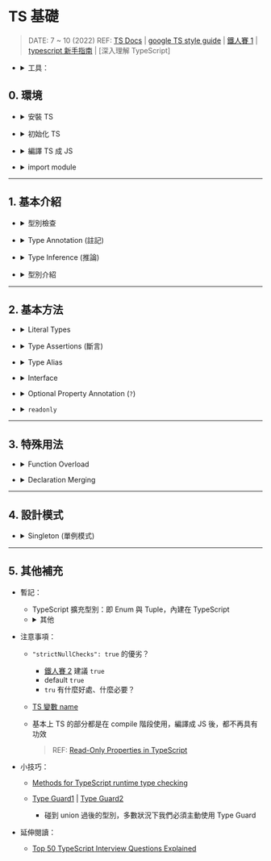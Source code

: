 <style> 
.imgBox{
  display: flex; 
  flex-direction: column; 
  margin: 5%; 
  justify-content: center;
  border: 2px solid black;
}
</style>

<!--  style  -->

###### <!-- ref -->

[difference between typescript class and interface]: https://www.javatpoint.com/typescript-class-vs-interface
[what's the difference between 'extends' and 'implements' in typescript]: https://stackoverflow.com/questions/38834625/whats-the-difference-between-extends-and-implements-in-typescript
[鐵人賽片段 1]: https://ithelp.ithome.com.tw/articles/10218770#:~:text=%E5%96%AE%E4%BE%8B%E9%A1%9E%E5%88%A5%E7%9A%84%E7%B9%BC%E6%89%BF%20Singleton%20Class%20Inheritance
[can we inherit singleton class?]: https://stackoverflow.com/questions/3564758/can-we-inherit-singleton-class
[read-only properties in typescript]: https://mariusschulz.com/blog/read-only-properties-in-typescript
[zod]: https://github.com/colinhacks/zod
[ts docs]: https://www.typescriptlang.org/docs/handbook/typescript-in-5-minutes.html
[google ts style guide]: https://google.github.io/styleguide/tsguide.html
[鐵人賽 1]: https://ithelp.ithome.com.tw/articles/10214714
[ecmascript 相容表]: https://kangax.github.io/compat-table/es6/
[tsconfig doc]: https://aka.ms/tsconfig
[鐵人賽 2]: https://ithelp.ithome.com.tw/articles/10214719#:~:text=%22strictNullChecks%22%3A%20true%2C
[ts 變數 name]: https://www.jianshu.com/p/78268bd9af0a
[function signature]: https://developer.mozilla.org/en-US/docs/Glossary/Signature/Function
[function 誤區注意]: https://ithelp.ithome.com.tw/articles/10215270
[never & unknown]: https://blog.logrocket.com/when-to-use-never-and-unknown-in-typescript-5e4d6c5799ad/
[typescript 新手指南]: https://willh.gitbook.io/typescript-tutorial/
[深入理解typescript]: https://jkchao.github.io/typescript-book-chinese/
[methods for typescript runtime type checking]: https://blog.logrocket.com/methods-for-typescript-runtime-type-checking/
[type guard1]: https://medium.com/onedegree-tech-blog/typescript-%E4%B8%80%E4%BA%9B%E4%BB%A4%E4%BA%BA%E5%8F%88%E6%84%9B%E5%8F%88%E6%81%A8%E7%9A%84%E5%85%A7%E5%AE%B9-type-guard-narrowing-1655a9ae2a4d
[type guard2]: https://blog.logrocket.com/how-to-use-type-guards-typescript/
[top 50 typescript interview questions explained]: https://betterprogramming.pub/top-50-typescript-interview-questions-explained-5e69b73eeab1
[type vs interface]: https://www.typescriptlang.org/docs/handbook/2/everyday-types.html#differences-between-type-aliases-and-interfaces
["void return" in interface doesn't trigger error in "implementation"]: https://stackoverflow.com/questions/70546619/why-typescript-return-type-void-in-interface-doesnt-trigger-error-in-implementa

 <!-- ref -->

# TS 基礎

> DATE: 7 ~ 10 (2022)
> REF: [TS Docs] | [google TS style guide] | [鐵人賽 1] | [typescript 新手指南] | [深入理解 TypeScript]

 <!-- 工具 -->

- <details close>
  <summary>工具：</summary>

  - [ECMAScript 相容表]
  - [zod]：可協助檢查 API 回傳的 type

  </details>

## 0. 環境

<!-- 安裝 TS -->

- <details close>
  <summary>安裝 TS</summary>

  ```shell
  $ npm install -g typescript
  ```

  </details>

<!-- 初始化 TS -->

- <details close>
  <summary>初始化 TS</summary>

  ```shell
  $ tsc --init
  ```

  - `tsc`：使用 **TS Compiler** 的指令
  - 生成設定檔 `tsconfig.json`
  - [tsconfig doc]

  </details>

<!-- 編譯 TS 成 JS -->

- <details close>
  <summary>編譯 TS 成 JS</summary>

  - 即便有 `error`，依然會編譯成一份 JS

  - ```shell
    $ tsc index.ts
    ```

    - 編譯 `index.ts`，並生成 `index.js`

  - ```shell
    $ tsc
    ```

    - 掃描專案底下所有的 `.ts` 編譯生成對應的 `.js`
    - 以一個 `tsconfig.json` 為一個專案

      ```txt
      EX.

      ＊ Directory Structure:
      ---------------------------------

      project
      └── test1
          └── test1.ts
          └── tsconfig.json
      └── test2
          └── test2.ts
      └── test3.ts
      └── tsconfig.json
      ---------------------------------

      ＊ 在三種不同位置執行 "tsc":

      1) /project/
      $ tsc
      --> 生成 test1.js, test2.js, test3.js

      2) /project/test1/
      $ tsc
      --> 只生成 test1.js

      3) /project/test2/
      $ tsc
      --> 生成 test1.js, test2.js, test3.js
      ```

  </details>

<!-- import module -->

- <details close>
  <summary>import module</summary>

  - 目的：

    - 使用 es6 up，且 `import` 時不需加副檔名，且可以使用 `index.js`

    ```typescript
    // EX. 自動 import from "./@class/TicketSystem/index.js"
    import { TrainTicketSystem } from './@class/TicketSystem'
    ```

  - 目前的解法：

    - 將 es6 up 編譯成 commonJS
    - `tsconfig.json` 中設定（從 es2016 編譯成 commonJS）

    ```typescript
    "target": "es2016",
    "module": "commonjs",
    ```

    - `package.json` 中設定（因為最後是編譯成 commonJS）

    ```typescript
    "type": "commonjs",
    ```

  - TODO: 是否有解法可以編譯成 es6 up 且達成目的？

  </details>

---

## 1. 基本介紹

<!-- 型別檢查 -->

- <details close>
  <summary>型別檢查</summary>

  - 程式碼中，使用錯誤型別，會有 `紅色波浪狀底線` 標明錯誤資訊

  <div class="imgBox" >
    <img src="../src//image//base/%E5%9E%8B%E5%88%A5%E6%AA%A2%E6%9F%A5%EF%BC%BF%E7%A8%8B%E5%BC%8F%E7%A2%BC.png" alt="型別檢查＿程式碼.png" />
  </div>

  - 編譯時，也會拋出 error

  <div class="imgBox" >
    <img src="../src//image/base/%E5%9E%8B%E5%88%A5%E6%AA%A2%E6%9F%A5%EF%BC%BF%E7%B7%A8%E8%AD%AF.png" alt="型別檢查＿編譯.png" />
  </div>

  </details>

<!-- Type Annotation -->

- <details close>
  <summary>Type Annotation (註記)</summary>

  <!-- 3 種 Type Annotation 方式： -->

  - 3 種 Type Annotation 方式：

    <div class="imgBox" >
      <img src="../src/image/base/Type_Annotation.png" alt="Type_Annotation.png" />
    </div>

    <!-- 差異：`第一種`(x4, x7) 方式一定要完全符合 -->

    - <details close>
      <summary>差異：<code>第一種</code> 方式一定要完全符合</summary>

      1. 不能有多餘的，如 z。 (x4)
      2. 一定要有 y。 (x7)

      <div class="imgBox" >
        <img src="../src/image/base/Type_Annotation_diff.png" alt="Type_Annotation_diff.png" />
      </div>

      </details>

    <!-- 不能：三種皆不可只有多餘的（z），卻沒有該有的（y） -->

    - <details close>
      <summary>不能：三種皆不可只有多餘的（z），卻沒有該有的（y）</summary>

      <div class="imgBox" >
        <img src="../src/image/base/Type_Annotation_same.png" alt="Type_Annotation_same.png" />
      </div>

      </details>

  <!-- 沒 Annotation ＋ 沒 Assign -->

  - <details close>
    <summary>沒 Annotation ＋ 沒 Assign</summary>

    - 此情況下，`Type Inference` 的結果會不斷改變（X1）

    <div class="imgBox" >
      <img src="../src/image/base/NoAnnotation_&_NoAssign.png" alt="NoAnnotation_&_NoAssign.png" />
    </div>

    </details>

  </details>

<!-- Type Inference -->

- <details close>
  <summary>Type Inference (推論)</summary>

  - 在未使用 Type Annotation 時，也會自動推論其 type
  - 如下圖，變數並未註記 type，但 hover 時，有自動推論 type 為 `(string | number)[ ]`

    <div class="imgBox" >
      <img src="../src/image/base/Type_Inference_sample.png" alt="Type_Inference_sample.png" />
    </div>

  <!-- Nullable Types -->

  - <details close>
    <summary><code>Nullable Types</code> --> <code>any</code></summary>

    - Nullable Types: `null`, `undefined`.. 等等
      <div class="imgBox" >
        <img src="../src/image/base/Nullable_Types_O.png" alt="Nullable_Types_O.png" />
        <img src="../src/image/base/Nullable_Types_X.png" alt="Nullable_Types_X.png" />
      </div>

    - Delayed Initialization 可視為初始化指派為 `undefined` --> `any`
      <div class="imgBox" >
        <img src="../src/image/base/Nullable_Types_Delay.png" alt="Nullable_Types_Delay.png" />
      </div>

      - 若有 `Type Annotation` 則會形成 Temporal Dead Zone
        <div class="imgBox" >
          <img src="../src/image/base/Delayed_Initialization.png" alt="Delayed_Initialization.png" />
        </div>

    </details>

  <!-- 自動進行檢查 -->

  - <details close>
    <summary>Type Inference --> 自動進行檢查</summary>

    - 即使沒有 Type Annotation，TS 自動認定其為 Type Inference 後的型別

      - 因為 Nullable Types --> any，所以可以再指派為任何型別，而其他的則已固定型別

        <div class="imgBox" >
          <img src="../src/image/base/Type_Inference_check.png" alt="Type_Inference_check.png" />
        </div>

    </details>

  - <mark>杯論：</mark>
    - 因為有 Type Inference 功能，所以可以只在 `未立刻賦值` 或 `特殊需求的型別` 時，才使用 Type Annotation？

  </details>

<!-- 型別介紹 -->

- <details close>
  <summary>型別介紹</summary>

  <!-- Any -->

  - <details close>
    <summary>Any</summary>

    - 可以將 `any` assign 給任何 type 的變數，而不會報錯
    - X11：請參考 _Type Annotation / 沒 Annotation ＋ 沒 Assign_

    <div class="imgBox" >
      <img src="../src/image/base/type_any.png" alt="type_any.png" />
    </div>

    </details>

  <!-- Object -->

  - <details close>
    <summary>Object</summary>

    <!-- 當 key 值為 Nullable Types，其 Type Inference 會明確定義 type，而不是 any -->

    - <details close>
      <summary>當 key 值為 Nullable Types，其 Type Inference 會明確定義 type，而不是 any</summary>

        <div class="imgBox" >
          <img src="../src/image/base/Type_Inference_object.png" alt="Type_Inference_object.png" />
        </div>

      </details>

    <!-- & vs | -->

    - <details close>
      <summary><code>&</code> vs <code>|</code></summary>

      - `&`：必須都有
      - `|`：至少需有其中一個，剩下的 key 也必須包含在其他的 type

        <div class="imgBox" >
          <img src="../src/image/base/object_type_&_|.png" alt="object_type_&_|.png" />
        </div>

      </details>

    <!-- type object vs 自定義 object type vs Type Inference -->

    - <details close>
      <summary><code>type object</code> vs <code>自定義 object type</code> vs <code>Type Inference</code></summary>

      - `Type Inference` 較接近 `自定義 object type`
      - `type object`：可覆寫成任何 JS object (包含 [], new Number().. etc)，但不能對該 object 的內部做更動

        <div class="imgBox" >
          <img src="../src/image/base/object_type.png" alt="object_type.png" />
        </div>

      </details>

    - <details close>
      <summary><code>type {}</code> 等同 <code>type object</code></summary>

        <div class="imgBox" >
          <img src="../src/image/base/object_type2.png" alt="object_type2.png" />
        </div>

      </details>

    </details>

  <!-- Function -->

  - <details close>
    <summary>Function</summary>

    <!-- 提醒 Implicit Any -->

    - <details close>
      <summary>提醒 <code>Implicit Any</code></summary>

      - 如圖 1，參數未指定 type ，則會報錯 `Implicit Any`。
      - 例如於圖 2 中，將參數指定為 any 後，雖可以正常編譯，但是可能就會產生 bug ，如 str2 會得到 number ，而不是其指定的 string。
      - 因此 `Implicit Any` 警告，可以協助預防此問題。

        <div class="imgBox" >
          <img src="../src/image/base/function_Implicit_Any.png" alt="function_Implicit_Any.png" />
        </div>

      </details>

    <!-- Function type 檢查 -->

    - <details close>
      <summary>Function type 檢查</summary>

      - 會報錯：

        - 1. 變數的 type 改變
        - 2. 變數一樣是 function 但 回傳 type 改變
        - 3. 變數一樣是 function 但 參數 type 改變

      - 不會報錯：

        - 4. 參數消失了，被 TS 忽略，不會報錯
        - 5. 變數一樣是 function，參數、回傳的 type 都正確

      <div class="imgBox" >
        <img src="../src/image/base/function_type_檢查.png" alt="function_type_檢查.png" />
      </div>

      </details>

    <!-- Function signature -->

    - <details close>
      <summary><a href="https://developer.mozilla.org/en-US/docs/Glossary/Signature/Function">Function signature</a></summary>

      - 函式簽章，定義 function 的 input & output 的 type
      - 只包含 type，而不包含 命名（object 的 key 才會包含命名）
      - 但 vscode 的顯示，會包含命名的部分（而實際上不包含）
      - 所以命名順序亂了，但 type 順序不亂 --> 檢查不報錯

      <div class="imgBox" >
        <img src="../src/image/base/Function_signature.png" alt="Function_signature.png" />
      </div>

      </details>

    - <mark>杯論：</mark>

      - 是否必要維持所有的 function `output` 都做 Type Annotation？

        - 正論（所有都明寫）：

          - 可確保其型別沒被誤改
          - 可清楚從 code 中閱讀

        - 反論（只特殊情況寫）：

          - 通常 Type Inference 都能正確給出其型別
          - vscode 的提示，也可以閱讀
          - 因 Type Inference 正確，則 TS 也會列入檢查。

    </details>

  <!-- Array -->

  - <details close>
    <summary>Array</summary>

    <!-- Homogeneous Type Array (同質性陣列) -->

    - <details close>
      <summary>Homogeneous Type Array (同質性陣列)</summary>

      - Array 中只有一種 type
      - vs `Heterogenous Type Array`: Array 中不只一種 type

      ```typescript
      // 全數字: number[]
      const numbers = [1, 2, 3, 4, 5]

      // 全字串: string[]
      const strings = ['hi', 'go', 'to']

      // 數字混字串: (string | number)[]
      const numbers_strings = [1, '21', 123, 'asdf']
      ```

      </details>

    <!-- Mix Nested Arrary Type Inference -->

    - <details close>
      <summary>Mix Nested Arrary Type Inference</summary>

      - Type Inference 為個別型別，而不是自動融合
      - 例如下圖情況不會變成：`(string | number | boolean | null | undefined)[][]`

      <div class="imgBox" >
        <img src="../src/image/base/Mix_Nested_Arrary_Type_Inference.png" alt="Mix_Nested_Arrary_Type_Inference.png" />
      </div>

      </details>

    </details>

  <!-- Tuple -->

  - <details close>
    <summary>Tuple</summary>

    - 對 Array 的每個項目定義固定的 type

    ```typescript
    // Type Inference  -->  Array: (number | boolean)[]
    const array = [1, 2, 3, false]

    // Tuple: [number, number, number, boolean]
    const tuple: [number, number, number, boolean] = [1, 2, 3, false]
    ```

    - 常見用法：

      <!-- 1. input 與 output 保持一致 -->

      - <details close>
        <summary>1. input 與 output 保持一致</summary>

        - 優：Tuple 比 object 便宜

        ```typescript
        type Vector = [number, number]

        const move = (v1: Vector, v2: Vector): Vector => {
          const [x1, y1] = v1
          const [x2, y2] = v2
          return [x1 + x2, y1 + y2]
        }

        console.log(move([0, 0], [5, 10]))
        console.log(move([10, 0], [3, 7]))
        ```

        </details>

      <!-- 2. 模仿 Python 的 Tuple -->

      - <details close>
        <summary>2. 模仿 Python 的 Tuple</summary>

        - 使用 `Readonly` 讓內容物不得更改

        ```typescript
        type Tuple = Readonly<[number, string]>

        const x: Tuple = [1, 'yes']

        // 以下會發生錯誤
        x[0] = 10
        x[1] = 'No'
        ```

        </details>

    </details>

  <!-- Enum -->

  - <details close>
    <summary>Enum</summary>

    <!-- 型別 -->

    - <details close>
      <summary>型別</summary>

      ```typescript
      enum WeekDay {
        Sun,
        Mon,
      }

      const day = WeekDay[0] // type: string --> Sun
      const nthDay = WeekDay.Sun // type: WeekDay --> 0
      ```

      </details>

    <!-- 反射性 -->

    - <details close>
      <summary>反射性</summary>

      ```typescript
      enum WeekDay {
        Sun,
        Mon,
      }

      // WeekDay[0] === "Sun"
      // WeekDay["Sun"] === 0
      ```

      </details>

    <!-- 元素不重複 -->

    - <details close>
      <summary>元素不重複</summary>

      ```typescript
      // 以下會發生錯誤：不能有兩個 Sun
      enum WeekDay {
        Sun,
        Mon,
        Sun,
      }
      ```

      </details>

    <!-- 唯獨：建立 enum 之後，就不能再對他做更改 -->

    - <details close>
      <summary>唯獨：建立 enum 之後，就不能再對他做更改</summary>

      ```typescript
      enum WeekDay {
        Sun,
        Mon,
      }

      // 以下都會發生錯誤：
      WeekDay = { XXXX }
      WeekDay[5] = 'XXX'
      WeekDay.Sun = 2
      WeekDay.XXX = 3
      ```

      </details>

    <!-- 取值 ＆ 賦值 -->

    - <details close>
      <summary>取值 ＆ 賦值</summary>

      ```typescript
      enum WeekDay {
        Sun,
        Mon,
      }

      let day: string = WeekDay[0]
      console.log(WeekDay[day]) // 會發生錯誤，不可用 day 來當 key 取值
      day = 'lalala'

      let n: WeekDay = WeekDay.Fri
      console.log(WeekDay[n])
      n = 9
      ```

      </details>

    <!-- 用於參數 -->

    - <details close>
      <summary>用於參數</summary>

      ```typescript
      enum WeekDay {
        Sun,
        Mon,
      }

      const fn = (x: WeekDay) => {
        if (x !== WeekDay.Sun) fn(WeekDay.Sun)
        return
      }

      fn(WeekDay.Sun)
      fn(WeekDay.Mon)

      // 以下會發生錯誤： 只能傳 type 為 WeekDay 的參數
      fn(WeekDay.La)
      fn('s')
      ```

      </details>

    <!-- Enum 初始化 -->

    - <details close>
      <summary>Enum 初始化</summary>

      - 好習慣：要馬全部初始化，要馬全部沒有

      <div class="imgBox" >
        <img src="../src/image/base/enum_initializer.png" alt="enum_initializer.png" />
      </div>

      </details>

    </details>

  <!-- never & unknown -->

  - <details close>
    <summary>never & unknown</summary>

    > REF: [never & unknown]

      <!-- never -->

    - <details close>
      <summary>never</summary>

      <!-- 為所有 type 的 subtype -->

      - <details close>
        <summary>為所有 type 的 subtype</summary>

        ```typescript
        // 等同於 let x: T
        // (T 可以是任何 type)
        let x: T | never
        ```

        - Type Inference 小差異（原因待查）

        <div class="imgBox" >
          <img src="../src/image/base/Never_Type_Inference.png" alt="Never_Type_Inference.png" />
        </div>

        </details>

      <!-- 可以 assign 給任何其他 type -->

      - <details close>
        <summary>可以 assign 給任何其他 type</summary>

        <div class="imgBox" >
          <img src="../src/image/base/type_never1.png" alt="type_never1.png" />
        </div>

        </details>

      <!-- Type Annotation 只能用在 compile 階段即確認是 never 的情況 -->

      - <details close>
        <summary>Type Annotation 只能用在 compile 階段即確認是 never 的情況</summary>

        <div class="imgBox" >
          <img src="../src/image/base/type_never2.png" alt="type_never2.png" />
        </div>

        </details>

      </details>

      <!-- unknown -->

    - <details close>
      <summary>unknown</summary>

      <!-- `unknown` is the type-safe counterpart of `any`. -->

      - `unknown` is the type-safe counterpart of `any`.

      <!-- 為所有 type 的 supertype -->

      - <details close>
        <summary>為所有 type 的 supertype</summary>

        ```typescript
        // 等同於 let x: T
        // (T 可以是任何 type)
        let x: T & unknown
        ```

        - Type Inference 小差異（原因待查）

        <div class="imgBox" >
          <img src="../src/image/base/Never_Type_Inference.png" alt="Never_Type_Inference.png" />
        </div>

        </details>

      <!-- 通過 `Type Guard` 後，才能使用 -->

      - <details close>
        <summary>通過 <code>Type Guard</code> 後，才能使用</summary>

        - 才能 assign 給其他 type 的變數

        <div class="imgBox" >
          <img src="../src/image/base/unknown_VS_any.png" alt="unknown_VS_any.png" />
        </div>

        - 才能進行個別 type 的操作（ex.`+ - * /`）

        <div class="imgBox" >
          <img src="../src/image/base/Type_Guard_with_unknown.png" alt="Type_Guard_with_unknown.png" />
        </div>

        </details>

      <!-- (X) 直接進行轉型 -->

      - <details close>
        <summary>(X) 直接進行轉型</summary>

        - 不建議使用
        - 直接轉型，不會進行檢查、提醒、報錯。
        - 只在很確定他的 type 時，才可使用 ( <-- 既然可以確定，那麼在更之前就應該註記成正確的 type，而不是用 unknown )

        ```typescript
        const UNKNOWN: unknown = ''
        const n1: number = UNKNOWN as number
        const n2: number = <number>UNKNOWN
        ```

        </details>

      <!-- unknown 使用情境範本 -->

      - <details close>
        <summary>unknown 使用情境範本</summary>

        <div class="imgBox" >
          <img src="../src/image/base/unknown_sample_safeJsonParse.png" alt="unknown_sample_safeJsonParse.png" />
        </div>

        </details>

      </details>

      <!-- never VS any VS unknown -->

    - <details close>
      <summary>never VS any VS unknown</summary>

      - 暫時推論：

        - 右半部以 subtype 的形式，形成一個系統。而 `any` 包含 `never` 之外的所有。

        <div class="imgBox" >
          <img src="../src/image/base/never_any_unknown2.jpeg" alt="never_any_unknown2.jpeg" />
        </div>

        - 以 (1)(2)(3) 規則按照優先順序遵守，`never` > `any` > `unknown`

        <div class="imgBox" >
          <img src="../src/image/base/never_any_unknown1.png" alt="never_any_unknown1.png" />
        </div>

      </details>

    </details>

  <!-- class -->

  - <details close>
    <summary>class</summary>

    <!-- 需保證所有的 Member Variable (Property) 都有註記＆值 -->

    - <details close>
      <summary>需保證所有的 Member Variable (Property) 都有註記＆值</summary>

      - 必須有型別註記 ( line 6, 14, 21：未註記 `name` )
      - 必須 初始化 或是 從 constructor 賦值 ( line 10：`mobile` 未賦值 )
      - 必須傳值給 constructor 進行 賦值 ( line 27：`age` 未傳值且無預設值 )

      <div class="imgBox" >
        <img src="../src/image/base/type_class.png" alt="type_class.png" />
      </div>

      </details>

    <!-- class 的 Type 判定並非由「是誰的 instance」來比較，而是由「instance 的內容是否符合」來比較 -->

    - <details close>
      <summary>class 的 Type 判定並非由「是誰的 instance」來比較，而是由「instance 的內容是否符合」來比較</summary>

      > 1. 幾乎可將其視為 `object type` 來做比較
      > 2. `instance` 只需涵括 `class type` 的所有內容即可

      - 1. 只要由「完全相同的 class member（propery & method）」的 class 所產生的 instance，TS 將認定為相同 `type`

      <div class="imgBox" >
        <img src="../src/image/base/class_type_compare1.png" alt="class_type_compare1.png" />
      </div>

      - 2. 可能 `instanceof` 不同，但 TS 認定相同 `type`

      <div class="imgBox" >
        <img src="../src/image/base/class_type_compare2.png" alt="class_type_compare2.png" />
      </div>

      - 3. 只要擁有「完全相同的 propery & method」的 object，也會被 TS 認定與對應的 `class type` 為一樣的 `type`

      <div class="imgBox" >
        <img src="../src/image/base/class_type_compare3.png" alt="class_type_compare3.png" />
      </div>

      - 4. 如果是各自定義的 `private` | `protected`，則視為不同

      <div class="imgBox" >
        <img src="../src/image/base/class_type_compare4.png" alt="class_type_compare4.png" />
      </div>

      - 5. instance 比 class type 多出 member，也會被 TS 錯誤判定忽略

      <div class="imgBox" >
        <img src="../src/image/base/class_type_compare5.png" alt="class_type_compare5.png" />
      </div>

      </details>

    <!-- implements -->

    - <details close>
      <summary>implements</summary>

      - 建議 implements `interface` 而不是 `type`

      - 實作 method 的 type 必須與定義的 type 相符

      <div class="imgBox" >
        <img src="../src/image/base/class_implements_diffReturnType.png" alt="class_implements_diffReturnType.png" />
      </div>

      - 實作未如 type 定義回傳 `void`，不會報錯

        > REF: ["void return" in interface doesn't trigger error in "implementation"]

      <div class="imgBox" >
        <img src="../src/image/base/class_implements_void.png" alt="class_implements_void.png" />
      </div>

      - 必須實作所有已定義的 method type

      <div class="imgBox" >
        <img src="../src/image/base/class_implements_noMethod.png" alt="class_implements_noMethod.png" />
      </div>

      - 實作可以多出 type 中未定義的 method

      <div class="imgBox" >
        <img src="../src/image/base/class_implements_noType.png" alt="class_implements_noType.png" />
      </div>

      </details>

    <!-- Access Modifiers（存取修飾子） -->

    - <details close>
      <summary>Access Modifiers（存取修飾子）</summary>

      <!-- 三種 Access Modifiers -->

      - <details close>
        <summary>三種 Access Modifiers</summary>

        - `public`：公開（預設）
        - `private`：唯此 class 存取
        - `protected`：繼承 class 皆可存取

        </details>

      <!-- 若繼承至 interface，則只能為 public -->

      - <details close>
        <summary>若繼承至<code>interface</code>，則只能為 <code>public</code></summary>

        <div class="imgBox" >
          <img src="../src/image/base/class_public_VS_interface.png" alt="class_public_VS_interface.png" />
        </div>

        </details>

      <!-- private ＆ protected 都只是 TS 在編譯時做檢查，依然可以被繞過存取 -->

      - <details close>
        <summary><code>private</code>＆<code>protected</code>都只是 TS 在編譯時做檢查，依然可以被繞過存取</summary>

        - 若要阻止被外部存取，得用 js class `#屬性`

        <div class="imgBox" >
          <img src="../src/image/base/class_private1.png" alt="class_private1.png" />
        </div>

        </details>

      <!-- 自動綁定 `this` -->

      - <details close>
        <summary>參數自動綁定 <code>this</code> 屬性</summary>

        - 在`constructor`參數定義`Access Modifiers`，等同於定義`class`中的屬性，並自動綁定`this.a = a`
        - 以下兩段 code 編譯後，相等

        ```typescript
        class C {
          constructor(private a: string) {}
        }
        ```

        ```typescript
        class C {
          private a: string

          constructor(a: string) {
            this.a = a
          }
        }
        ```

        </details>

      </details>

    <!-- static -->

    - <details close>
      <summary>static</summary>

      - class 本身的屬性與方法，為「靜態」屬性與方法
      - 因為不管從 class 產生出任何 object，static 不變 --> 「靜態」

      ```typescript
      // 1. static（靜態）
      class CircleS {
        private static readonly PI = 3.14

        static calArea(radius: number): number {
          return CircleS.PI * radius ** 2
        }
      }

      const circle1 = new CircleS()
      const area11 = circle1.calArea(100) // [error]
      const area12 = CircleS.calArea(100) // 31400

      // 2. 一般（動態）
      class Circle {
        private readonly PI = 3.14

        constructor(public radius: number) {}

        public calArea(): number {
          return this.PI * this.radius ** 2
        }
      }

      const circle2 = new Circle(100)
      const area21 = circle2.calArea() // 31400
      const area22 = Circle.calArea(100) // [error]
      ```

      - `this`:
        - 在 static method 中，`this` 為 class 本身
        - 在 method 中，`this` 為 instance 本身

      ```typescript
      class Test {
        constructor(private x: object) {}

        private static x: object = {}

        static staticMethod() {
          console.log(Test.x === this.x) // true
        }

        method() {
          console.log(Test.x === this.x) // false
        }
      }
      ```

      </details>

    <!-- Accessors (Getter / Setter) -->

    - <details close>
      <summary>Accessors (Getter / Setter)</summary>

      <!-- Getter -->

      - <details close>
        <summary>Getter</summary>

        - 只能讀取
        - 會隨著 property 變動
        - 不能有參數，必須有回傳值

        ```typescript
        class Circle1 {
          private readonly PI = 3.14

          constructor(public radius: number) {}

          get area(): number {
            return this.PI * this.radius ** 2
          }
        }

        const circle = new Circle1(100)
        const area11 = circle.area
        circle.radius = 200
        const area12 = circle.area
        console.log(area11, area12) // 31400, 125600

        circle.area = 123 // [error]
        ```

        </details>

      <!-- Setter -->

      - <details close>
        <summary>Setter</summary>

        - 可以使其 set 後產生 side effect (ex. 改變面積後，自動改變半徑)
        - 必須有唯一參數，即為 assign 到該屬性的值
        - 不能有回傳值
        - 直接用 `=` 賦值，且會做 type 檢查

        ```typescript
        class Circle2 {
          private readonly PI = 3.14

          constructor(public radius: number) {}

          get area(): number {
            return this.PI * this.radius ** 2
          }

          set area(value: number) {
            this.radius = (value / this.PI) ** 0.5
          }
        }

        const circle2 = new Circle2(100)
        const area21 = circle2.area
        circle2.area = 70650
        const area22 = circle2.area
        const radius = circle2.radius
        console.log(area21, area22, radius) // 31400, 70650, 150

        circle2.area = '70650' // [error]
        ```

        </details>

      <!-- Accessors 基本上可以使用 Type Inference 不會出錯 -->

      - <details close>
        <summary>Accessors 基本上可以使用 Type Inference 不會出錯</summary>

        ```typescript
        class Circle2 {
          private readonly PI = 3.14

          constructor(public radius: number) {}

          get area() {
            return this.PI * this.radius ** 2
          }

          set area(value) {
            this.radius = (value / this.PI) ** 0.5
          }
        }
        ```

        </details>

      </details>

    <!-- implements VS extends -->

    - <details close>
      <summary><code>implements</code> VS <code>extends</code></summary>

      > REF:
      >
      > 1. [What's the difference between 'extends' and 'implements' in TypeScript]
      > 2. [Difference between TypeScript Class and Interface]

      - `extends`: "inheritance", "child", 已擁有所有 parent 內容
      - `implements`: "polymorphism", "same shape", 須自己實作內容

      - 1. 只能 `implements` 只有 `public` 的 `class`

      <div class="imgBox" >
        <img src="../src/image/base/implements_VS_extends1.png" alt="implements_VS_extends1.png" />
      </div>

      - 2. `extends` 已擁有 parent 的一切，可以不用再自己實作。而 `implements` 需要實作

      <div class="imgBox" >
        <img src="../src/image/base/implements_VS_extends2.png" alt="implements_VS_extends2.png" />
      </div>

      - 3. 一次只能 `extends` 一個 class。而可以 `implements` 多個。

      <div class="imgBox" >
        <img src="../src/image/base/implements_VS_extends3.png" alt="implements_VS_extends3.png" />
      </div>

      </details>

    </details>

  </details>

---

## 2. 基本方法

<!-- Literal Types -->

- <details close>
  <summary>Literal Types</summary>

  - 直接將 type 以明文方式註記

  ```typescript
  // EX.
  // Object Literal Type
  const obj: { x: number; y: string } = { x: 1, y: '' }

  // Function Literal Type
  const fn: (param: number) => number = (param) => param * 2
  ```

  </details>

<!-- Type Assertions -->

- <details close>
  <summary>Type Assertions (斷言)</summary>

  - 兩種方法：`<>`, `as`

  ```typescript
  // EX.
  const obj1 = { x: 1, y: '' } as { x: number; y: string }
  const obj2 = <{ x: number; y: string }>{ x: 1, y: '' }
  ```

  - 不管是否內容完全符合 type，直接斷定為該 type （可能是 未完成 或是 有多餘）

  ```typescript
  // 多餘 --> Pass
  const obj1 = { x: 1, y: '', z: 1 } as { x: number; y: string }
  // 未完成 --> Pass
  const obj2 = { x: 1 } as { x: number; y: string }
  // 錯誤 --> Error
  const obj3 = { x: '' } as { x: number; y: string }
  ```

  - `as` 串
    - 以最後一次為該變數的 type
    - 只在意相鄰的兩次 as，只需兩者有交集即可（前者包含後者 | 後者包含前者）

  <div class="imgBox" >
    <img src="../src/image/base/not_only_one_as.png" alt="not_only_one_as.png" />
  </div>

  </details>

<!-- Type Alias -->

- <details close>
  <summary>Type Alias</summary>

  - 以變數形式，定義 `type`
  - 減少 code 畫面上的複雜度
  - 抽象化，重複使用

  ```typescript
  // EX.
  // Object Type Alias
  type OBJ = { x: number; y: string }
  const obj: OBJ = { x: 1, y: '' }

  // Function Type Alias
  type FN = (param: number) => number
  const fn: FN = (param) => param * 2
  ```

  - **[Function 誤區注意]**

    - 大部分情況下，input object 只需滿足 `有包含 function 定義的 param object 的所有 key`
    - 討論點正方：
      - 如此情況，照理說應該並無影響，只要該有的都有即可
      - 符合 js 的彈性使用特性
    - 討論點反方：
      - `type` 應該為 `靜態格式`，如此的彈性功能應該只在於 `interface`

  <div class="imgBox" >
    <img src="../src/image/base/Function_input_type.png" alt="Function_input_type.png" />
  </div>

  </details>

<!-- Interface -->

- <details close>
  <summary>Interface</summary>

  <!-- 三種形式 -->

  - <details close>
    <summary>三種形式</summary>

    <!-- Object -->

    - <details close>
       <summary>Object</summary>

      </details>

    <!-- Function -->

    - <details close>
       <summary>Function</summary>

      </details>

    <!-- Index Signatures -->

    - <details close>
       <summary>Index Signatures (舊：Indexable Types)</summary>

      - index 只能是 number, string, symbol 三種
      - Index Signatures(array) VS type Array

        <div class="imgBox" >
          <img src="../src/image/base/Index_Signatures_VS_type_array.png" alt="Index_Signatures_VS_type_array.png" />
        </div>

        <div class="imgBox" >
          <img src="../src/image/base/Index_Signatures_Dictionary.png" alt="Index_Signatures_Dictionary.png" />
        </div>

      </details>

    ```typescript
    // Object
    interface OBJ1 {
      x: number
      y: (p1: string) => void
      z: string
    }

    // Function
    interface FN1 {
      (p1: number): void
    }

    // Index Signatures ( ex. ["a", "b"] )
    interface StringArray1 {
      [index: number]: string
    }
    ```

    </details>

  <!-- extends -->

  - <details close>
    <summary><code>extends</code></summary>

    - 基本用法

    ```typescript
    // interface newInterface extends I1, I2, ... In {}

    interface I1 {
      a: number
      b: string
    }

    interface I2 {
      c?: number
      d?: string
    }

    interface I3 extends I1, I2 {
      e?: number[]
    }

    const test: I3 = { a: 1, b: '', c: 1, e: [1, 2] }
    ```

    - extends 來源，不能有衝突

    ```typescript
    interface I1 {
      a: number
      b: string
    }

    interface I2 {
      a: number
    }

    interface I3 {
      a?: number
    }

    interface I4 {
      a: string
    }

    interface NI1 extends I1, I2 {}
    interface NI2 extends I1, I3 {} // error
    interface NI3 extends I1, I4 {} // error
    ```

    </details>

  <!-- interface VS type -->

  - <details close>
    <summary><code>interface</code> VS <code>type</code></summary>

    - `Type Inference` 的細部規則相似

    - 意義上：
      - `type` --> 獨立的靜態型別
      - `interface` --> 可擴充、組合的規格

    </details>

  <!-- Interface Merging -->

  - <details close>
    <summary>Interface Merging</summary>

    - `Declaration Merging` 的一種
    - 定義同名稱的 `interface`
      - 最後結果為所有的「交集」
      - 重複的屬性，型別必須不衝突
      - 不能參雜 `type`
    - <mark>杯論：</mark>學習到 `namespace` 後再回頭看 `Interface Merging` 的應用 (MiddleWare)

    ```typescript
    interface Box {
      height: number
      width: number
    }
    interface Box {
      scale: number
    }
    const box1: Box = { height: 5, width: 6, scale: 10 }
    const box2: Box = { height: 5, width: 6 } // Error，因為缺少 scale
    ```

    ```typescript
    interface Box {
      height: number
      width: number
    }
    interface Box {
      scale: number
      height: string // Error，因為前面已定義 height: number
    }
    ```

    ```typescript
    // Error: 不能參雜 type
    type Box = {
      height: number
      width: number
    }
    interface Box {
      scale: number
    }
    ```

    </details>

  <!-- Hybrid Type Interface -->

  - <details close>
    <summary>Hybrid Type Interface</summary>

    > [REF](https://stackoverflow.com/questions/32016275/create-class-from-hybrid-interface-type)

    - 看起來就是 js class 前身

    ```typescript
    // EX.
    interface Counter {
      (start: number): string

      interval: number
      reset(): void
    }

    function getCounter(): Counter {
      const counter = function (start: number) {} as Counter

      counter.interval = 123
      counter.reset = () => {}

      return counter
    }

    const c = getCounter()
    c(10)
    c.reset()
    c.interval = 5
    ```

    </details>

  </details>

<!-- Optional Property Annotation -->

- <details close>
  <summary>Optional Property Annotation (<code>?</code>)</summary>

  - 使用 `?` 記註為 `Optional Property`
  - 直接用 `undefined` ，依然需給他的值初始化為 `undefined` 才可

  <div class="imgBox" >
    <img src="../src/image/base/Optional_Property_Annotation.png" alt="Optional_Property_Annotation.png" />
  </div>

  </details>

<!-- readonly -->

- <details close>
  <summary><code>readonly</code></summary>

  ```typescript
  type T = {
    readonly x: number
    readonly y: string
    readonly o1: { a: number }
    z: number
    u: string
    o2: { a: number }
  }

  const obj: T = {
    x: 1,
    y: 'y',
    o1: { a: 1 },
    z: 2,
    u: 'u',
    o2: { a: 9 },
  }
  obj.x = 2 // error
  obj.y = 'x' // error
  obj.o1 = { a: 2 } // error
  obj.o1.a = 2
  obj.z = 1
  obj.u = 'z'
  obj.o2 = { a: 8 }
  obj.o2.a = 7
  ```

  </details>

---

## 3. 特殊用法

<!-- Function Overload -->

- <details close>
  <summary>Function Overload</summary>

  - 可以在同一個 function 設定不同參數型別時，做不同動作
  - 使用時，必須符合其中一種設定 (EX. `add1(1, '2')` 會 Error)
  - 必須以 Type Guard 區分出所有設定的 function type
  - `type` & `interface` 皆可，但建議只在 `interface` 使用此方法

  <div class="imgBox" >
    <img src="../src/image/base/Function_Overload.png" alt="Function_Overload.png" />
  </div>

  </details>

<!-- Declaration Merging -->

- <details close>
  <summary>Declaration Merging</summary>

  </details>

---

## 4. 設計模式

<!-- Singleton (單例模式) -->

- <details close>
  <summary>Singleton (單例模式)</summary>

  <!-- 「直接使用 `instance`」 VS 「使用 `getInstance()`」 -->

  - <details close>
    <summary>「直接使用 `instance`」 VS 「使用 `getInstance()`」</summary>

    - TODO: 是否有優劣？

    - 方法 A：直接使用 `instance`

    ```typescript
    class Singleton {
      private constructor(
        public readonly name: string,
        public readonly age: number
      ) {}

      static readonly instance: Singleton = new Singleton('Ocup', 18)
    }

    const a = Singleton.instance
    const b = Singleton.instance
    console.log(a === b) // true
    ```

    - 方法 B：使用 `getInstance()`

    ```typescript
    class Singleton {
      private constructor(
        public readonly name: string,
        public readonly age: number
      ) {}

      private static instance: Singleton = new Singleton('Ocup', 18)

      static getInstance(): Singleton {
        return Singleton.instance
      }
    }

    const a = Singleton.getInstance()
    const b = Singleton.getInstance()
    console.log(a === b) // true
    ```

    </details>

  <!-- Lazy Initialization in Singleton -->

  - <details close>
    <summary>Lazy Initialization in Singleton</summary>

    - 當第一次 getInstance 時，再產生 instance，避免造成浪費

    ```typescript
    class LazySingleton {
      private constructor(
        public readonly name: string,
        public readonly age: number
      ) {}

      private static instance: LazySingleton

      static getInstance(): LazySingleton {
        if (!LazySingleton.instance) {
          LazySingleton.instance = new LazySingleton('Ocup', 18)
        }

        return LazySingleton.instance
      }
    }
    ```

    </details>

  - TODO: `inherit` Singleton 的問題

    - [鐵人賽片段 1]
    - [Can we inherit singleton class?]

  </details>

---

## 5. 其他補充

- 暫記：

  - TypeScript 擴充型別：即 Enum 與 Tuple，內建在 TypeScript

  <!-- 其他 -->

  - <details close>
    <summary>其他</summary>

    - union (聯集)

      - (string | number)

    - intersection（交集）

      - (string & number)

    - Generics 泛用型別

    - [Indexable Types](https://www.typescriptlang.org/docs/handbook/interfaces.html#indexable-types)

    </details>

- 注意事項：

  - `"strictNullChecks": true` 的優劣？

    - [鐵人賽 2] 建議 `true`
    - default `true`
    - `tru` 有什麼好處、什麼必要？

  - [TS 變數 name]

  - 基本上 TS 的部分都是在 compile 階段使用，編譯成 JS 後，都不再具有功效

    > REF: [Read-Only Properties in TypeScript]

- 小技巧：

  - [Methods for TypeScript runtime type checking]

  - [Type Guard1] | [Type Guard2]

    - 碰到 union 過後的型別，多數狀況下我們必須主動使用 Type Guard

- 延伸閱讀：

  - [Top 50 TypeScript Interview Questions Explained]

